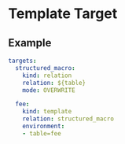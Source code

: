 # Template Target

## Example

```yaml
targets:
  structured_macro:
    kind: relation
    relation: ${table}
    mode: OVERWRITE

  fee:
    kind: template
    relation: structured_macro
    environment:
    - table=fee
```
